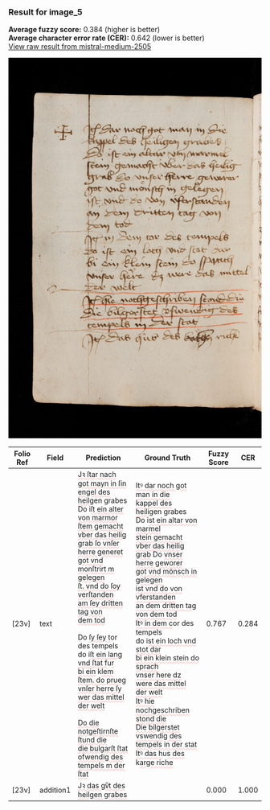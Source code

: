 ### Result for image_5
**Average fuzzy score:** 0.384 (higher is better)<br>**Average character error rate (CER):** 0.642 (lower is better)<br>[View raw result from mistral-medium-2505](https://github.com/RISE-UNIBAS/humanities_data_benchmark/blob/main/results/2025-10-24/T0296/request_T0296_image_5.json)

<img src="https://github.com/RISE-UNIBAS/humanities_data_benchmark/blob/main/benchmarks/medieval_manuscripts/images/image_5.jpg?raw=true" alt="image_5" width="800px">

<style>
.diff { text-decoration: underline; text-decoration-color: #ffcccc; text-decoration-style: wavy; }
</style>

| Folio Ref | Field | Prediction | Ground Truth | Fuzzy Score | CER |
|-----------|-------|------------|--------------|-------------|-----|
| [23v] | text | <span class="diff">Jꝛ ſtar nach got mayn in ſin<br> engel des heil</span>gen grabes<br> Do i<span class="diff">ſt ein alter von marmor<br> ſtem gemacht vber das heilig<br> grab ſo vnſer herre generet<br> got vnd monſtrirt m gelegen<br> ſt. vnd do ſoy verſtanden<br> am ſey dritten tag von<br> dem tod<br> <br></span> Do <span class="diff">ſy ſey t</span>or des tempels<br> do i<span class="diff">ſt ein lang vnd ſtat f</span>u<span class="diff">r<br> bi ein</span> k<span class="diff">lem ſtem. do prueg<br> vnſer herre ſy wer das mittel<br> der welt<br> <br> Do die notgeſtirnſte ſtund die<br> die bulgarſt ſtat ofwendig des<br> tempels m der ſtat</span> | <span class="diff">Itꝰ dar noch got man in die<br> kappel des heili</span>gen grabes<br> Do i<span class="diff">st ein altar von marmel<br> stein gemacht vber das heilig<br> grab</span> Do <span class="diff">vnser herre geworer<br> got vnd mönsch in gelegen<br> ist vnd do von vferstanden<br> an dem dritten tag von dem tod<br> Itꝰ in dem c</span>or des tempels<br> do i<span class="diff">st ein loch vnd stot dar<br> bi ein klein stein do sprach<br> vnser here dz were das mittel<br> der welt<br> Itꝰ hie nochgeschriben stond die<br> Die bilgerstet vswendig des<br> tempels in der stat<br> Itꝰ das h</span>u<span class="diff">s des</span> k<span class="diff">arge riche</span> | 0.767 | 0.284 |
| [23v] | addition1 | <span class="diff">Jꝛ das gv̅t des heilgen grabes</span> |  | 0.000 | 1.000 |
